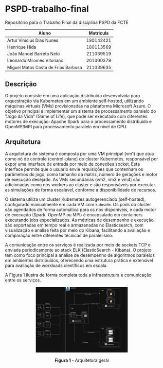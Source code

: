 # PSPD-trabalho-final
Repositório para o Trabalho Final da disciplina PSPD da FCTE


Aluno | Matricula
--|--
Artur Vinicius Dias Nunes | 190142421
Henrique Hida | 180113569
João Manoel Barreto Neto | 211039519 
Leonardo Milomes Vitoriano | 201000379
Miguel Matos Costa de Frias Barbosa | 211039635


## Descrição


O projeto consiste em uma aplicação distribuída desenvolvida para orquestração via Kubernetes em um ambiente self-hosted, 
utilizando máquinas virtuais (VMs) provisionadas na plataforma Microsoft Azure. O objetivo principal é implementar um sistema 
de processamento paralelo do "Jogo da Vida" (Game of Life), que pode ser executado com diferentes motores de execução: 
Apache Spark para o processamento distribuído e OpenMP/MPI para processamento paralelo em nível de CPU.


## Arquitetura

A arquitetura do sistema é composta por uma VM principal (vm1) que atua como nó de controle (control-plane) do cluster Kubernetes, responsável por expor uma interface de entrada por meio de conexões socket. Esta interface permite que o usuário envie requisições que contenham os parâmetros do jogo, como tamanho da matriz, número de gerações e motor de execução desejado. As VMs secundárias (vm2, vm3 e vm4) são adicionadas como nós workers ao cluster e são responsáveis por executar as simulações de forma escalável, conforme a disponibilidade de recursos.

O sistema utiliza um cluster Kubernetes autogerenciado (self-hosted), configurado manualmente em cada VM com `kubeadm`. Os pods do cluster são agendados de forma automática para os nós disponíveis, e cada motor de execução (Spark, OpenMP ou MPI) é encapsulado em containers executando jobs especializados. As métricas de desempenho e execução são exportadas em tempo real e armazenadas no Elasticsearch, com visualização e análise feita por meio do Kibana, facilitando a avaliação e comparação entre diferentes técnicas de paralelismo.

A comunicação entre os serviços é realizada por meio de sockets TCP e enviada periodicamente ao stack ELK (ElasticSearch - Kibana). O projeto tem como foco principal a análise de desempenho de algoritmos paralelos em ambientes distribuídos, oferecendo uma estrutura prática e extensível para avaliação de workloads científicos em escala.

A Figura 1 ilustra de forma completa toda a infraestrutura e comunicação entre os serviços.

<p align="center">
  <img src="./assets/ArquiteturaVMs.png" alt="Figura 1 - Arquitetura geral" width="60%">
</p>

<p align="center"><strong>Figura 1</strong> - Arquitetura geral</p>



